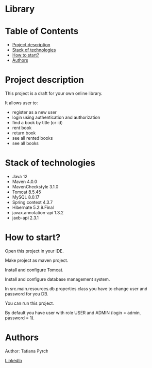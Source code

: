 # Library

# Table of Contents

* [Project description](#description)
* [Stack of technologies](#technologies)
* [How to start?](#start)
* [Authors](#authors)

# <a name="description"></a>Project description
This project is a draft for your own online library.

It allows user to:
- register as a new user
- login using  authentication and authorization
- find a book by title (or id)
- rent book
- return book
- see all rented books
- see all books

# <a name="technologies"></a>Stack of technologies
* Java 12
* Maven 4.0.0
* MavenCheckstyle 3.1.0
* Tomcat 8.5.45
* MySQL 8.0.17
* Spring context 4.3.7
* Hibernate 5.2.9.Final
* javax.annotation-api 1.3.2
* jaxb-api 2.3.1

# <a name="start"></a>How to start?

Open this project in your IDE.

Make project as maven project.

Install and configure Tomcat.

Install and configure database management system.

In src.main.resources.db.properties class you have to change user and password for you DB.

You can run this project.

By default you have user with role USER and ADMIN (login = admin, password = 1). 

# <a name="authors"></a>Authors
Author: Tatiana Pyrch

 [LinkedIn](https://www.linkedin.com/in/tatiana-pyrch-97235b162)
